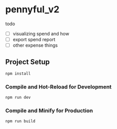# pennyful_v2

todo

- [ ] visualizing spend and how
- [ ] export spend report
- [ ] other expense things

## Project Setup

```sh
npm install
```

### Compile and Hot-Reload for Development

```sh
npm run dev
```

### Compile and Minify for Production

```sh
npm run build
```
